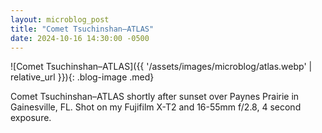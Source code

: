 ```yaml
---
layout: microblog_post
title: "Comet Tsuchinshan–ATLAS"
date: 2024-10-16 14:30:00 -0500
---
```


![Comet Tsuchinshan–ATLAS]({{ '/assets/images/microblog/atlas.webp' | relative_url }}){: .blog-image .med}

Comet Tsuchinshan–ATLAS shortly after sunset over Paynes Prairie in Gainesville, FL. Shot on my Fujifilm X-T2 and 16-55mm f/2.8, 4 second exposure.
